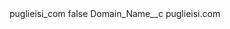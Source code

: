 <?xml version="1.0" encoding="UTF-8"?>
<CustomMetadata xmlns="http://soap.sforce.com/2006/04/metadata" xmlns:xsi="http://www.w3.org/2001/XMLSchema-instance" xmlns:xsd="http://www.w3.org/2001/XMLSchema">
    <label>puglieisi_com</label>
    <protected>false</protected>
    <values>
        <field>Domain_Name__c</field>
        <value xsi:type="xsd:string">puglieisi.com</value>
    </values>
</CustomMetadata>

